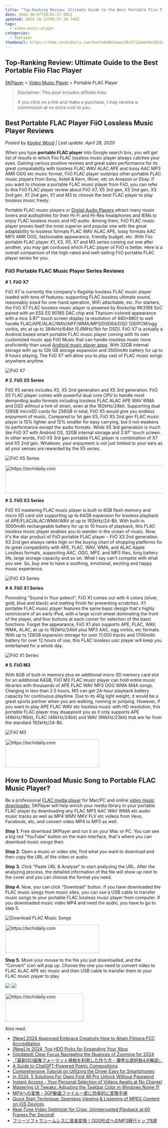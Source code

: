 ```yaml
---
title: "Top-Ranking Review: Ultimate Guide to the Best Portable Fiio Flac Player"
date: 2024-10-07T20:01:27.901Z
updated: 2024-10-12T00:57:19.746Z
tags:
  - video-music-player
categories:
  - 5kplayer
thumbnail: https://thmb.techidaily.com/5a47a6a0d1daec39c5712eb645e3012dacc86a9be39fe69eb45844425e13837c.jpg
---
```


## Top-Ranking Review: Ultimate Guide to the Best Portable Fiio Flac Player

[5KPlayer](https://tools.techidaily.com/5kplayer/products/) \> [Video Music Player](https://tools.techidaily.com/5kplayer/video-music-player/) \> Portable FLAC Player

>  Disclaimer: This post includes affiliate links
>
>  If you click on a link and make a purchase, I may receive a commission at no extra cost to you.
>

## Best Portable FLAC Player FiiO Lossless Music Player Reviews

 _Posted by [Kaylee Wood](https://www.quora.com/profile/Amanda-Hu-21) | Last update: April 28, 2020_

When you type **portable FLAC player** into Google search box, you will get list of results in which Fiio FLAC lossless music player always catches your eyes. Gaining various positive reviews and great sales performance for its great compatability with lossless FLAC WAV ALAC APE and lossy AAC MP3 AMR OGG etc music format, FiiO FLAC player outstrips other portable FLAC music players from Sony, Astell & Kern, iRiver, etc on Amazon or Ebay. If you want to choose a portable FLAC music player from FiiO, you can refer to this FiiO FLAC player review about FiiO X7, X5 3rd gen, X5 2nd gen, X3 2nd gen, X1 2nd gen, X1 and M3 to choose the best FLAC player to play lossless music freely.

Portable FLAC music players or [Digital Audio Players](https://tools.techidaily.com/5kplayer/video-music-player/) attract many music lovers and audiophiles for their Hi-Fi and Hi-Res headphones and IEMs to enjoy FLAC lossless music and HD audio. Among them, FiiO FLAC music player proves itself the most superior and popular one with the great adaptability to lossless formats FLAC WAV ALAC APE, lossy formats AAC MP3 AMR OGG, fashionable appearance, friendly budget, etc. With Fiio portable FLAC player X1, X3, X5, X7 and M3 series coming out one after another, you may get confused which FLAC player of FiiO is better. Here is a overall comparison of the high-rated and well-selling FiiO portable FLAC player series for you.

### **FiiO Portable FLAC Music Player Series Reviews**

**\# 1\. FiiO X7** 

FiiO X7 is currently the company's flagship lossless FLAC music player loaded with tons of features: supporting FLAC lossless ultimate sound, reasonably sized for one-hand operation, WiFi attachable, etc. For starters, the FiiO X7 FLAC lossless music player is powered by Rockchip RK3188 SoC paired with an ESS ES 90185 DAC chip and Titanium-colored appearance with a nice 3.97" touch screen display (a resolution of 480×880) to well handle FLAC/APE/ALAC/WAV/AIFF/WMA/MP3/DSD64/DSD 128/PCM/ogg vorbis, etc at up to 384kHz/64bit (5.6MHz/1bit for DSD). FiiO X7 is actually a Android based smart portable FLAC music player coming with its own customized music app FiiO Music that can handle lossless music more proficiently than usual [Android music player apps](https://tools.techidaily.com/5kplayer/video-music-player/). With 32GB internal storage with up to 128 GB storage expansion and 3500mAh battery for up to 9 hours playing, The FiiO X7 will allow you to play vast of FLAC music songs anywhere anytime. 

![FiiO X7](https://www.5kplayer.com/video-music-player/img/fiio-x7.jpg) 

**\# 2\. FiiO X5 Series** 

FiiO X5 series includes X5, X5 2nd generation and X5 3rd generation. FiiO X5 FLAC player comes with powerful dual core CPU to handle most demanding audio formats including lossless FLAC ALAC APE WAV WMA and DSD without a hint of strain, even at the 192kHz/24bit. Supporting dual 128GB microSD cards for 256GB in total, FiiO X5 would give you endless enjoyment of music. Compared to 1st gen X5, FiiO X5 2nd gen FLAC music player is 15% lighter and 12% smaller for easy carrying, but it not weakens its performance except the audio formats. While X5 3rd generation is much like FiiO X7 with Android OS, 32GB internal storage and 3.97″ touch screen. In other words, FiiO X5 3rd gen portable FLAC player is combination of X7 and X5 2nd gen. Whatever, your enjoyment is not just limited to your ears as all your senses are rewarded by the X5 series. 

![FiiO X5 Series](https://www.5kplayer.com/video-music-player/img/fiio-x5.jpg) 

<!-- affiliate ads begin -->
<a href="https://laganoo.pxf.io/c/5597632/1528703/16446" target="_top" id="1528703">
  <img src="//a.impactradius-go.com/display-ad/16446-1528703" border="0" alt="https://techidaily.com" width="728" height="90"/>
</a>
<img height="0" width="0" src="https://laganoo.pxf.io/i/5597632/1528703/16446" style="position:absolute;visibility:hidden;" border="0" />
<!-- affiliate ads end -->

**\# 3\. FiiO X3 Series**

FiiO X3 mastering FLAC music player is built-in 8GB flash memory and micro SD card slot supporting up to 64GB expansion for lossless playback of APE/FLAC/ALAC/WMA/WAV at up to 192kHz/24-Bit. With built-in 3000mAh rechargeable battery for up to 10 hours of playback, this FLAC lossless music player enables you to wander in the ocean of music. Now, it's the star product of FiiO portable FLAC player – FiiO X3 2nd generation. X3 2nd gen always ranks high on the buying chart of shopping platforms for its great compatibility with APE, FLAC, WAV, WMA, and ALAC Apple Lossless formats, supporting AAC, OGG, MP2, and MP3 files, long battery life, large storage capacity and so on. What I say can't compete with what you see. So, buy one to have a soothing, emotional, exciting and happy music experience.

![FiiO X3 Series](https://www.5kplayer.com/video-music-player/img/fiio-x3.jpg) 

**\# 4\. FiiO X1 Series**

Promoting "Sound in Your pokect", FiiO X1 comes out with 4 colors (silver, gold, blue and black) and matting finish for preventing scratches. X1 portable FLAC music player features the same basic design that's highly reminiscent of an early iPod, with a large scroll wheel dominating the front of the player, and four buttons at each corner for selection of the basic functions. Forget the appearance, FiiO X1 also supports APE, FLAC, WAV, WMA, ALAC, at up to 192kHz/24bit plus MP3 AAC, ogg vorbis, etc formats. With up to 128GB expansion storage for over 11,000 tracks and 1700mAh battery for over 12 hours of use, this FLAC lossless usic player will keep you entertained for a whole day.

![FiiO X1 Series](https://www.5kplayer.com/video-music-player/img/fiio-x1.jpg) 

**\# 5\. FiiO M3**

With 8GB of built-in memory plus an additional micro SD memory card slot for an additional 64GB, FiiO M3 FLAC music player can hold entire music libraries with thousands of APE FLAC WAV MP3 OGG WMA M4A songs. Charging in less than 2.5 hours, M3 can get 24-hour playback battery capacity for continuous playtime. Due to its 40g light weight, it would be a great sports partner when you are walking, running or jumping. However, if you want to play APE FLAC WAV etc lossless music with HD resolution, this portable FLAC player may disappoint you as it only supports APE (48kHz/16bit), FLAC (48kHz/24bit) and WAV (96kHz/23bit) that are far from the standard 192kHz/24-Bit. 

![FiiO M3](https://www.5kplayer.com/video-music-player/img/fiio-m3.jpg) 

<!-- affiliate ads begin -->
<a href="https://aligracehair.sjv.io/c/5597632/2036481/19272" target="_top" id="2036481">
  <img src="//a.impactradius-go.com/display-ad/19272-2036481" border="0" alt="https://techidaily.com" width="300" height="90"/>
</a>
<img height="0" width="0" src="https://aligracehair.sjv.io/i/5597632/2036481/19272" style="position:absolute;visibility:hidden;" border="0" />
<!-- affiliate ads end -->

## How to Download Music Song to Portable FLAC Music Player?

Be a professional [FLAC media player](https://tools.techidaily.com/5kplayer/video-music-player/) for Mac/PC and online [video music downloader](https://tools.techidaily.com/5kplayer/youtube-download/), 5KPlayer will help enrich your media library in your portable FLAC player by downloading any FLAC MP3 AAC WAV WMA etc audio music tracks as well as MP4 WMV MKV FLV etc videos from Vevo, Facebook, etc, and convert video MP4 to MP3 as well.

**Step 1.** Free download 5KPlayer and run it on your Mac or PC. You can see a big red "YouTube" button on the main interface, that's where you can download music songs then.

**Step 2.** Open a music or video site, find what you want to download and then copy the URL of the video or audio.

**Step 3.** Click "Paste URL & Analyze" to start analyzing the URL. After the analyzing process, the detailed information of the file will show up next to the cover and you can choose the format you need.

**Step 4.** Now, you can click "Download" button. If you have downloaded the FLAC music songs from music sites, you can use a USB cable to transfer music songs to your portable FLAC lossless music player from computer. If you downloaded music video MP4 and need the audio, you have to go to step 5.

![Download FLAC Music Songs](https://www.5kplayer.com/video-music-player/img/vr-download-hky.jpg) 

<!-- affiliate ads begin -->
<a href="https://wigfever.sjv.io/c/5597632/2005183/22899" target="_top" id="2005183">
  <img src="//a.impactradius-go.com/display-ad/22899-2005183" border="0" alt="https://techidaily.com" width="300" height="90"/>
</a>
<img height="0" width="0" src="https://wigfever.sjv.io/i/5597632/2005183/22899" style="position:absolute;visibility:hidden;" border="0" />
<!-- affiliate ads end -->

**Step 5.** Move your mouse to the file you just downloaded, and the "Convert" icon will pop up. Choose the one you need to convert video to FLAC ALAC APE etc music and then USB cable to transfer them to your FLAC music player to play.

[![](https://www.5kplayer.com/video-music-player/../button/freedownwhitewin.png)](https://tools.techidaily.com/5kplayer/products/) [![](https://www.5kplayer.com/video-music-player/../button/freedownbackmac.png)](https://tools.techidaily.com/5kplayer/products/)

<!-- affiliate ads begin -->
<a href="https://bluettius.sjv.io/c/5597632/2139116/17108" target="_top" id="2139116">
  <img src="//a.impactradius-go.com/display-ad/17108-2139116" border="0" alt="https://techidaily.com" width="250" height="90"/>
</a>
<img height="0" width="0" src="https://bluettius.sjv.io/i/5597632/2139116/17108" style="position:absolute;visibility:hidden;" border="0" />
<!-- affiliate ads end -->

<ins class="adsbygoogle"
     style="display:block"
     data-ad-format="autorelaxed"
     data-ad-client="ca-pub-7571918770474297"
     data-ad-slot="1223367746"></ins>

<ins class="adsbygoogle"
     style="display:block"
     data-ad-client="ca-pub-7571918770474297"
     data-ad-slot="8358498916"
     data-ad-format="auto"
     data-full-width-responsive="true"></ins>

<span class="atpl-alsoreadstyle">Also read:</span>
<div><ul>
<li><a href="https://facebook-video-share.techidaily.com/new-2024-approved-embrace-creativity-how-to-attain-filmora-fcc-accreditation/"><u>[New] 2024 Approved Embrace Creativity How to Attain Filmora FCC Accreditation</u></a></li>
<li><a href="https://screen-recording.techidaily.com/new-in-2024-top-hdd-picks-for-expanding-your-xbox/"><u>[New] In 2024, Top HDD Picks for Expanding Your Xbox</u></a></li>
<li><a href="https://screen-capture.techidaily.com/updated-clear-focus-navigating-the-nuances-of-zooming-for-2024/"><u>[Updated] Clear Focus Navigating the Nuances of Zooming for 2024</u></a></li>
<li><a href="https://video-ai-editor.techidaily.com/iso-4/"><u>「最新ISO画像フォーマット規格を利用した作り方 - 優秀な選択肢4点解説」</u></a></li>
<li><a href="https://tech-savvy.techidaily.com/a-guide-to-chatgpt-powered-poetic-compositions/"><u>A Guide to ChatGPT-Powered Poetic Compositions</u></a></li>
<li><a href="https://program-issues.techidaily.com/comprehensive-tutorial-on-utilizing-the-driver-easy-for-smartphones/"><u>Comprehensive Tutorial on Utilizing the Driver Easy for Smartphones</u></a></li>
<li><a href="https://easy-unlock-android.techidaily.com/in-2024-5-solutions-for-oppo-find-x6-pro-unlock-without-password-by-drfone-android/"><u>In 2024, 5 Solutions For Oppo Find X6 Pro Unlock Without Password</u></a></li>
<li><a href="https://video-ai-editor.techidaily.com/instant-access-your-personal-selection-of-videos-awaits-at-no-charge/"><u>Instant Access - Your Personal Selection of Videos Awaits at No Charge!</u></a></li>
<li><a href="https://techtrends.techidaily.com/mastering-ui-tweaks-adjusting-the-taskbar-color-in-windows-nvme-11/"><u>Mastering UI Tweaks: Adjusting the Taskbar Color in Windows Nvme 11</u></a></li>
<li><a href="https://video-ai-editor.techidaily.com/mp4-3gp/"><u>MP4への変換 - 3GP動画ファイル一度に効率的に変換手順</u></a></li>
<li><a href="https://video-ai-editor.techidaily.com/quick-start-technique-seamless-viewing-and-listening-of-mpeg-content-on-ios-devices/"><u>Quick Start Technique: Seamless Viewing & Listening of MPEG Content on iOS Devices</u></a></li>
<li><a href="https://video-ai-editor.techidaily.com/real-time-video-optimizer-for-crisp-uninterrupted-playback-at-60-frames-per-second/"><u>Real-Time Video Optimizer for Crisp, Uninterrupted Playback at 60 Frames Per Second!</u></a></li>
<li><a href="https://video-ai-editor.techidaily.com/oggmp38/"><u>フリーソフトでシームレスに音楽変換！OGG形式へのMP3移行トップ8選</u></a></li>
</ul></div>

